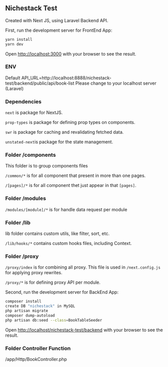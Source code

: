 ## Nichestack Test
Created with Next JS, using Laravel Backend API.


First, run the development server for FrontEnd App:

```bash
yarn install
yarn dev
```

Open [http://localhost:3000](http://localhost:3000) with your browser to see the result.

### ENV
Default API_URL=http://localhost:8888/nichestack-test/backend/public/api/book-list
Please change to your localhost server (Laravel)

### Dependencies
`next` is package for NextJS.

`prop-types` is package for defining prop types on components.

`swr` is package for caching and revalidating fetched data.

`unstated-next`is package for the state management.


### Folder /components
This folder is to group components files

`/common/*` is for all component that present in more than one pages.

`/[pages]/*` is for all component thet just appear in that `[pages]`.


### Folder /modules
`/modules/[module]/*` is for handle data request per module


### Folder /lib
lib folder contains custom utils, like filter, sort, etc.

`/lib/hooks/*` contains custom hooks files, including Context.


### Folder /proxy
`/proxy/index` is for combining all proxy. This file is used in `/next.config.js` for applying proxy rewrites.

`/proxy/*` is for defining proxy API per module.


Second, run the development server for BackEnd App:

```bash
composer install
create DB "nichestack" in MySQL
php artisan migrate
composer dump-autoload
php artisan db:seed --class=BookTableSeeder

```

Open [http://localhost/nichestack-test/backend](http://localhost/nichestack-test/backend) with your browser to see the result.

### Folder Controller Function
/app/Http/BookController.php